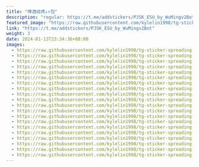 ```yaml
---
title: "啤酒烧烤↓↑包"
description: "regular: https://t.me/addstickers/PJSK_ESU_by_WuMingv2Bot"
featured_image: "https://raw.githubusercontent.com/kylelin1998/tg-sticker-spreading-worldwide-images/main/img/d63ab39a-54be-40c0-b90c-dcfcc7c2fca6.jpg"
link: "https://t.me/addstickers/PJSK_ESU_by_WuMingv2Bot"
weight: 3
date: 2024-01-13T23:34:36+08:00
images:
  - https://raw.githubusercontent.com/kylelin1998/tg-sticker-spreading-worldwide-images/main/img/d63ab39a-54be-40c0-b90c-dcfcc7c2fca6.jpg
  - https://raw.githubusercontent.com/kylelin1998/tg-sticker-spreading-worldwide-images/main/img/62642dfc-c596-461a-b5be-cecab545a8b9.jpg
  - https://raw.githubusercontent.com/kylelin1998/tg-sticker-spreading-worldwide-images/main/img/18692b7a-6de9-4d2b-8e38-b99e9ccac563.jpg
  - https://raw.githubusercontent.com/kylelin1998/tg-sticker-spreading-worldwide-images/main/img/4f392f0c-2261-4de1-b18f-209dc19c3432.jpg
  - https://raw.githubusercontent.com/kylelin1998/tg-sticker-spreading-worldwide-images/main/img/c2d7c1f1-ef17-4b1e-995e-1a4acf086933.jpg
  - https://raw.githubusercontent.com/kylelin1998/tg-sticker-spreading-worldwide-images/main/img/560f625e-4f11-496c-8cb3-a998d5126172.jpg
  - https://raw.githubusercontent.com/kylelin1998/tg-sticker-spreading-worldwide-images/main/img/74a46326-6c55-445e-9fd8-7ff71d50edc8.jpg
  - https://raw.githubusercontent.com/kylelin1998/tg-sticker-spreading-worldwide-images/main/img/21cb13e0-9d26-439a-8fb1-e02a2391a2f5.jpg
  - https://raw.githubusercontent.com/kylelin1998/tg-sticker-spreading-worldwide-images/main/img/3b890cff-324b-499f-98a5-a750abad336e.jpg
  - https://raw.githubusercontent.com/kylelin1998/tg-sticker-spreading-worldwide-images/main/img/e3f540a5-cbf0-4193-9c86-6e9ebb62b6a8.jpg
  - https://raw.githubusercontent.com/kylelin1998/tg-sticker-spreading-worldwide-images/main/img/a8915fe4-b6a9-49de-b883-5af264efd723.jpg
  - https://raw.githubusercontent.com/kylelin1998/tg-sticker-spreading-worldwide-images/main/img/d353ab0a-dd11-4c6a-b6df-77d8e365d202.jpg
  - https://raw.githubusercontent.com/kylelin1998/tg-sticker-spreading-worldwide-images/main/img/f9b53708-0e06-4df5-99c9-fa46d94c85f6.jpg
  - https://raw.githubusercontent.com/kylelin1998/tg-sticker-spreading-worldwide-images/main/img/8bdd82d6-ed5d-4924-9491-6f871a80b4cb.jpg
  - https://raw.githubusercontent.com/kylelin1998/tg-sticker-spreading-worldwide-images/main/img/da261620-f008-40e0-8fde-d24ec446700d.jpg
  - https://raw.githubusercontent.com/kylelin1998/tg-sticker-spreading-worldwide-images/main/img/ef759220-3ef2-4c46-a3c7-3946149ebf82.jpg
  - https://raw.githubusercontent.com/kylelin1998/tg-sticker-spreading-worldwide-images/main/img/f7391e04-2835-47d1-9dda-aa2184754cf0.jpg
  - https://raw.githubusercontent.com/kylelin1998/tg-sticker-spreading-worldwide-images/main/img/0baf6d47-9774-488f-9e16-90b0689529f0.jpg
  - https://raw.githubusercontent.com/kylelin1998/tg-sticker-spreading-worldwide-images/main/img/58b8e99d-1a61-4abf-84ae-b8f8c9244e73.jpg
  - https://raw.githubusercontent.com/kylelin1998/tg-sticker-spreading-worldwide-images/main/img/6dd0b24b-3d07-4121-a518-64bc8c1472f0.jpg
---
```

